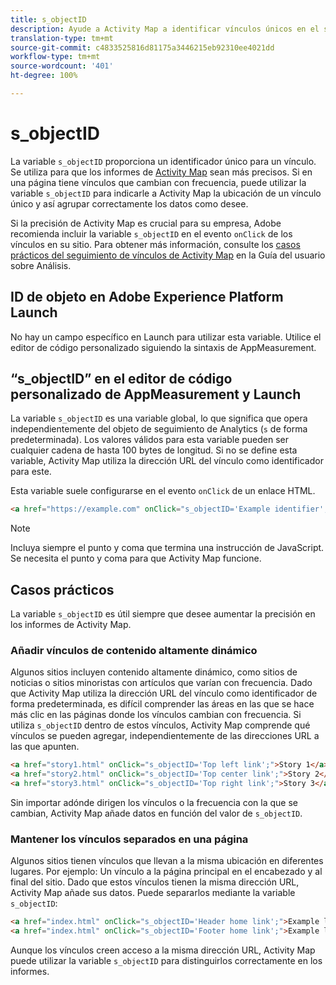 ```yaml
---
title: s_objectID
description: Ayude a Activity Map a identificar vínculos únicos en el sitio.
translation-type: tm+mt
source-git-commit: c4833525816d81175a3446215eb92310ee4021dd
workflow-type: tm+mt
source-wordcount: '401'
ht-degree: 100%

---
```



# s_objectID

La variable `s_objectID` proporciona un identificador único para un vínculo. Se utiliza para que los informes de [Activity Map](/help/analyze/activity-map/activity-map.md) sean más precisos. Si en una página tiene vínculos que cambian con frecuencia, puede utilizar la variable `s_objectID` para indicarle a Activity Map la ubicación de un vínculo único y así agrupar correctamente los datos como desee.

Si la precisión de Activity Map es crucial para su empresa, Adobe recomienda incluir la variable `s_objectID` en el evento `onClick` de los vínculos en su sitio. Para obtener más información, consulte los [casos prácticos del seguimiento de vínculos de Activity Map](/help/analyze/activity-map/activitymap-link-tracking/activitymap-link-tracking-use-case.md) en la Guía del usuario sobre Análisis.

## ID de objeto en Adobe Experience Platform Launch

No hay un campo específico en Launch para utilizar esta variable. Utilice el editor de código personalizado siguiendo la sintaxis de AppMeasurement.

## “s_objectID” en el editor de código personalizado de AppMeasurement y Launch

La variable `s_objectID` es una variable global, lo que significa que opera independientemente del objeto de seguimiento de Analytics (`s` de forma predeterminada). Los valores válidos para esta variable pueden ser cualquier cadena de hasta 100 bytes de longitud. Si no se define esta variable, Activity Map utiliza la dirección URL del vínculo como identificador para este.

Esta variable suele configurarse en el evento `onClick` de un enlace HTML.

```HTML
<a href="https://example.com" onClick="s_objectID='Example identifier';">Example link</a>
```

>[!NOTE]
>
>Incluya siempre el punto y coma que termina una instrucción de JavaScript. Se necesita el punto y coma para que Activity Map funcione.

## Casos prácticos

La variable `s_objectID` es útil siempre que desee aumentar la precisión en los informes de Activity Map.

### Añadir vínculos de contenido altamente dinámico

Algunos sitios incluyen contenido altamente dinámico, como sitios de noticias o sitios minoristas con artículos que varían con frecuencia. Dado que Activity Map utiliza la dirección URL del vínculo como identificador de forma predeterminada, es difícil comprender las áreas en las que se hace más clic en las páginas donde los vínculos cambian con frecuencia. Si utiliza `s_objectID` dentro de estos vínculos, Activity Map comprende qué vínculos se pueden agregar, independientemente de las direcciones URL a las que apunten.

```HTML
<a href="story1.html" onClick="s_objectID='Top left link';">Story 1</a>
<a href="story2.html" onClick="s_objectID='Top center link';">Story 2</a>
<a href="story3.html" onClick="s_objectID='Top right link';">Story 3</a>
```

Sin importar adónde dirigen los vínculos o la frecuencia con la que se cambian, Activity Map añade datos en función del valor de `s_objectID`.

### Mantener los vínculos separados en una página

Algunos sitios tienen vínculos que llevan a la misma ubicación en diferentes lugares. Por ejemplo: Un vínculo a la página principal en el encabezado y al final del sitio. Dado que estos vínculos tienen la misma dirección URL, Activity Map añade sus datos. Puede separarlos mediante la variable `s_objectID`:

```HTML
<a href="index.html" onClick="s_objectID='Header home link';">Example link in Header</a>
<a href="index.html" onClick="s_objectID='Footer home link';">Example link in Footer</a>
```

Aunque los vínculos creen acceso a la misma dirección URL, Activity Map puede utilizar la variable `s_objectID` para distinguirlos correctamente en los informes.
